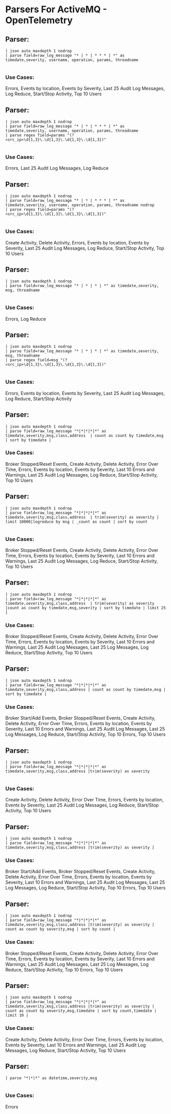 # Parsers For ActiveMQ - OpenTelemetry

## Parser:
```
| json auto maxdepth 1 nodrop
| parse field=raw_log_message "* | * | * * * | *" as timedate,severity, username, operation, params, threadname
 
```
### Use Cases:
Errors, Events by location, Events by Severity, Last 25 Audit Log Messages, Log Reduce, Start/Stop Activity, Top 10 Users



## Parser:
```
| json auto maxdepth 1 nodrop
| parse field=raw_log_message "* | * | * * * | *" as timedate,severity, username, operation, params, threadname 
| parse regex field=params "(?<src_ip>\d{1,3}\.\d{1,3}\.\d{1,3}\.\d{1,3})" 
 
```
### Use Cases:
Errors, Last 25 Audit Log Messages, Log Reduce



## Parser:
```
| json auto maxdepth 1 nodrop
| parse field=raw_log_message "* | * | * * * | *" as timedate,severity, username, operation, params, threadname nodrop
| parse regex field=params "(?<src_ip>\d{1,3}\.\d{1,3}\.\d{1,3}\.\d{1,3})" 
 
```
### Use Cases:
Create Activity, Delete Activity, Errors, Events by location, Events by Severity, Last 25 Audit Log Messages, Log Reduce, Start/Stop Activity, Top 10 Users



## Parser:
```
| json auto maxdepth 1 nodrop
| parse field=raw_log_message "* | * | * | *" as timedate,severity, msg, threadname 
 
```
### Use Cases:
Errors, Log Reduce



## Parser:
```
| json auto maxdepth 1 nodrop
| parse field=raw_log_message "* | * | * | *" as timedate,severity, msg, threadname 
| parse regex field=msg "(?<src_ip>\d{1,3}\.\d{1,3}\.\d{1,3}\.\d{1,3})"
 
```
### Use Cases:
Errors, Events by location, Events by Severity, Last 25 Audit Log Messages, Log Reduce, Start/Stop Activity



## Parser:
```
| json auto maxdepth 1 nodrop
| parse field=raw_log_message "*|*|*|*|*" as timedate,severity,msg,class,address  | count as count by timedate,msg | sort by timedate | 
```
### Use Cases:
Broker Stopped/Reset Events, Create Activity, Delete Activity, Error Over Time, Errors, Events by location, Events by Severity, Last 10 Errors and Warnings, Last 25 Audit Log Messages, Log Reduce, Start/Stop Activity, Top 10 Users



## Parser:
```
| json auto maxdepth 1 nodrop
| parse field=raw_log_message "*|*|*|*|*" as timedate,severity,msg,class,address  | trim(severity) as severity | limit 10000|logreduce by msg | _count as count | sort by count
 
```
### Use Cases:
Broker Stopped/Reset Events, Create Activity, Delete Activity, Error Over Time, Errors, Events by location, Events by Severity, Last 10 Errors and Warnings, Last 25 Audit Log Messages, Log Reduce, Start/Stop Activity, Top 10 Users



## Parser:
```
| json auto maxdepth 1 nodrop
| parse field=raw_log_message "*|*|*|*|*" as timedate,severity,msg,class,address  | trim(severity) as severity |count as count by timedate,msg,severity | sort by timedate | limit 25 | 
```
### Use Cases:
Broker Stopped/Reset Events, Create Activity, Delete Activity, Error Over Time, Errors, Events by location, Events by Severity, Last 10 Errors and Warnings, Last 25 Audit Log Messages, Last 25 Log Messages, Log Reduce, Start/Stop Activity, Top 10 Users



## Parser:
```
| json auto maxdepth 1 nodrop
| parse field=raw_log_message "*|*|*|*|*" as timedate,severity,msg,class,address | count as count by timedate,msg | sort by timedate | 
```
### Use Cases:
Broker Start/Add Events, Broker Stopped/Reset Events, Create Activity, Delete Activity, Error Over Time, Errors, Events by location, Events by Severity, Last 10 Errors and Warnings, Last 25 Audit Log Messages, Last 25 Log Messages, Log Reduce, Start/Stop Activity, Top 10 Errors, Top 10 Users



## Parser:
```
| json auto maxdepth 1 nodrop
| parse field=raw_log_message "*|*|*|*|*" as timedate,severity,msg,class,address |trim(severity) as severity 
 
```
### Use Cases:
Create Activity, Delete Activity, Error Over Time, Errors, Events by location, Events by Severity, Last 25 Audit Log Messages, Log Reduce, Start/Stop Activity, Top 10 Users



## Parser:
```
| json auto maxdepth 1 nodrop
| parse field=raw_log_message "*|*|*|*|*" as timedate,severity,msg,class,address |trim(severity) as severity | 
```
### Use Cases:
Broker Start/Add Events, Broker Stopped/Reset Events, Create Activity, Delete Activity, Error Over Time, Errors, Events by location, Events by Severity, Last 10 Errors and Warnings, Last 25 Audit Log Messages, Last 25 Log Messages, Log Reduce, Start/Stop Activity, Top 10 Errors, Top 10 Users



## Parser:
```
| json auto maxdepth 1 nodrop
| parse field=raw_log_message "*|*|*|*|*" as timedate,severity,msg,class,address |trim(severity) as severity | count as count by severity,msg | sort by count | 
```
### Use Cases:
Broker Stopped/Reset Events, Create Activity, Delete Activity, Error Over Time, Errors, Events by location, Events by Severity, Last 10 Errors and Warnings, Last 25 Audit Log Messages, Last 25 Log Messages, Log Reduce, Start/Stop Activity, Top 10 Errors, Top 10 Users



## Parser:
```
| json auto maxdepth 1 nodrop
| parse field=raw_log_message "*|*|*|*|*" as timedate,severity,msg,class,address |trim(severity) as severity | count as count by severity,msg,timedate | sort by count,timedate | limit 10 | 
```
### Use Cases:
Create Activity, Delete Activity, Error Over Time, Errors, Events by location, Events by Severity, Last 10 Errors and Warnings, Last 25 Audit Log Messages, Log Reduce, Start/Stop Activity, Top 10 Users



## Parser:
```
| parse "*|*|*" as datetime,severity,msg
 
```
### Use Cases:
Errors



